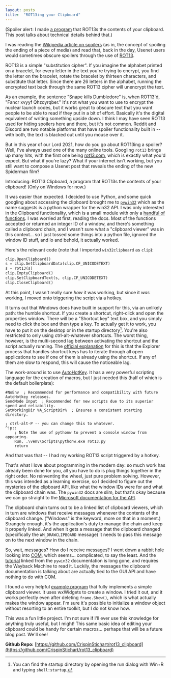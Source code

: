 ```yaml
---
layout: posts
title:  "ROT13ing your Clipboard"
---
```


(Spoiler alert: I made [a program](https://github.com/CrispinStichart/rot13_clipboard) that ROT13s the contents of your clipboard. This post talks about technical details behind that.)

I was reading the [Wikipedia article on spoilers][spoiler] (as in, the concept of spoiling the ending of a piece of media) and read that, back in the day, Usenet users would sometimes obscure spoilers through the use of [ROT13][rot13_wiki]. 

[spoiler]: https://en.wikipedia.org/wiki/Spoiler_(media)
[rot13_wiki]: https://en.wikipedia.org/wiki/ROT13

ROT13 is a simple "substitution cipher". If you imagine the alphabet printed on a bracelet, for every letter in the text you're trying to encrypt, you find the letter on the bracelet, rotate the bracelet by thirteen characters, and substitute that letter. Since there are 26 letters in the alphabet, running the encrypted text back through the same ROT13 cipher will unencrypt the text. 

As an example, the sentence "Snape kills Dumbledore" is, when ROT13'd, "Fancr xvyyf Qhzoyrqber." It's not what you want to use to encrypt the nuclear launch codes, but it works great to obscure text that you want people to be able to read if they put in a bit of effort. Basically it's the digital equivalent of writing something upside down. I think I may have seen ROT13 used for hiding spoilers here and there, but it's not common. Reddit and Discord are two notable platforms that have spoiler functionality built in -- with both, the text is blacked out until you mouse over it.

But in this year of our Lord 2021, how do you go about ROT13ing a spoiler? Well, I've always used one of the many online tools. Googling `rot13` brings up many hits, with the first one being [rot13.com][rot13], which is exactly what you'd expect. But what if you're lazy? What if your internet isn't working, but you still want to compose a Usenet post that reveals the ending of the new Spiderman film?

[rot13]: https://rot13.com/

Introducing: ROT13 Clipboard, a program that ROT13s the contents of your clipboard! (Only on Windows for now.)

It was easier than expected. I decided to use Python, and some quick googling about accessing the clipboard brought me to [`pywin32`][pywin] which as the name suggests is a python wrapper for the win32 API. I was only interested in the Clipboard functionality, which is a small module with only a [handful of functions][pywin_clip_docs].  I was worried at first, reading the docs. Most of the functions accepted or returned an integer ID of a window, and there's something called a clipboard chain, and I wasn't sure what a "clipboard viewer" was in this context... so I just tossed some things into a python file, ignored the window ID stuff, and lo and behold, it actually worked. 

[pywin]:  https://pypi.org/project/pywin32/
[pywin_clip_docs]: https://mhammond.github.io/pywin32/win32clipboard.html

Here's the relevant code (note that I imported `win32clipboard` as `clip`):

```python
clip.OpenClipboard()
s = clip.GetClipboardData(clip.CF_UNICODETEXT)
s = rot13(s)
clip.EmptyClipboard()
clip.SetClipboardText(s, clip.CF_UNICODETEXT)
clip.CloseClipboard()
```

At this point, I wasn't really sure *how* it was working, but since it *was* working, I moved onto triggering the script via a hotkey. 

It turns out that Windows does have built in support for this, via an unlikely path: the humble shortcut. If you create a shortcut, right-click and open the properties window. There will be a "Shortcut key" text box, and you simply need to click the box and then type a key. To actually get it to work, you have to put it on the desktop or in the startup directory[^1]. You're also restricted to only using ctrl-alt-whatever shortcuts. The worst thing, however, is the multi-second lag between activating the shortcut and the script actually running. The [official explanation][shortcut_lag] for this is that the Explorer process that handles shortcut keys has to iterate through all open applications to see if one of them is already using the shortcut. If any of them are slow to respond, this will cause the noticeable lag.

[^1]: You can find the startup directory by opening the run dialog with Win+R and typing `shell:startup`.

[shortcut_lag]: https://devblogs.microsoft.com/oldnewthing/20120502-00/?p=7723


The work-around is to use [AutoHotKey][autohotkey]. It has a very powerful scripting language for the creation of macros, but I just needed this (half of which is the default boilerplate):

[autohotkey]: https://www.autohotkey.com/


```
#NoEnv  ; Recommended for performance and compatibility with future AutoHotkey releases.
SendMode Input  ; Recommended for new scripts due to its superior speed and reliability.
SetWorkingDir %A_ScriptDir%  ; Ensures a consistent starting directory.

; ctrl-alt-P -- you can change this to whatever.
^!p::
    ; Note the use of pythonw to prevent a console window from appearing.
    Run, .\venv\Scripts\pythonw.exe rot13.py
    return
```

And that was that -- I had my working ROT13 script triggered by a hotkey. 

That's what I love about programming in the modern day: so much work has already been done for you, all you have to do is plug things together in the right order. No reinventing the wheel, just pure problem solving. However, this was intended as a learning exercise, so I decided to figure out the mysteries of the clipboard API, like what the window IDs were for and what the clipboard chain was. The `pywin32` docs are slim, but that's okay because we can go straight to the [Microsoft documentation for the API][clipboard_api_docs].

[clipboard_api_docs]: https://docs.microsoft.com/en-us/windows/win32/dataxchg/clipboard

The clipboard chain turns out to be a linked list of clipboard viewers, which in turn are windows that receive messages whenever the contents of the clipboard change. ("Windows" is the keyword, more on that in a moment.)  Strangely enough, it's the application's duty to manage the chain and keep it properly linked. And when it gets a message that the clipboard changed (specifically the `WM_DRAWCLIPBOARD` message) it needs to pass this message on to the next window in the chain. 

So, wait, messages? How do I receive messages? I went down a rabbit hole looking into [COM][COM_docs], which seems... complicated, to say the least. And the [tutorial][tutorial_archive] linked from the `pywin32` documentation is long gone, and requires the Wayback Machine to read it. Luckily, the messages the clipboard documentation is talking about are actually tied to the GUI API and have nothing to do with COM. 

I found a very helpful [example program][python_clipboard] that fully implements a simple clipboard viewer. It uses wxWidgets to create a window. I tried it out, and it works perfectly even after deleting `frame.Show()`, which is what actually makes the window appear. I'm sure it's possible to initialize a window object without resorting to an entire toolkit, but I do not know how. 

[python_clipboard]: https://code.activestate.com/recipes/355593-windows-clipboard-viewer/
[tutorial_archive]: https://web.archive.org/web/20090130004155/http://thor.prohosting.com/~pboddie/Python/COM.html
[COM_docs]: https://docs.microsoft.com/en-us/windows/win32/com/com-objects-and-interfaces


This was a fun little project. I'm not sure if I'll ever use this knowledge for anything truly useful, but I might! This same basic idea of editing your clipboard could be handy for certain macros... perhaps that will be a future blog post. We'll see!

**Github Repo:** [https://github.com/CrispinStichart/rot13_clipboard](https://github.com/CrispinStichart/rot13_clipboard)